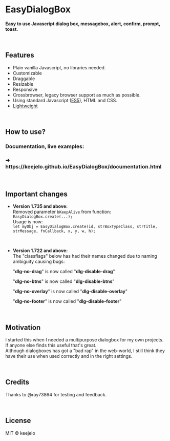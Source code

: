 # EasyDialogBox
<b>Easy to use Javascript dialog box, messagebox, alert, confirm, prompt, toast.</b>

<br />

## Features
- Plain vanilla Javascript, no libraries needed.
- Customizable
- Draggable
- Resizable
- Responsive
- Crossbrowser, legacy browser support as much as possible. 
- Using standard Javascript (<a href="https://www.google.com/search?q=ecmascript+5" title="https://www.google.com/search?q=ecmascript+5">ES5</a>), HTML and CSS.
- <a href="https://github.com/keejelo/EasyDialogBox/tree/master/js" title="Minified version, smaller size">Lightweight</a>

<br />

## How to use?
### Documentation, live examples:
<h3>&#10140;&nbsp; https://keejelo.github.io/EasyDialogBox/documentation.html</h3>

<br />

## Important changes
- <b>Version 1.735 and above:</b><br />
  Removed parameter <code>bKeepAlive</code> from function: <code>EasyDialogBox.create(...);</code>
  <br />
  Usage is now:<br />
  <code>let myObj = EasyDialogBox.create(id, strBoxTypeClass, strTitle, strMessage, fnCallback, x, y, w, h);</code>
  
  <br />
  
- <b>Version 1.722 and above:</b><br />
  The "classflags" below has had their names changed due to naming ambiguity causing bugs:

  "<b>dlg-no-drag</b>" is now called "<b>dlg-disable-drag</b>"
  
  "<b>dlg-no-btns</b>" is now called "<b>dlg-disable-btns</b>"
  
  "<b>dlg-no-overlay</b>" is now called "<b>dlg-disable-overlay</b>"
  
  "<b>dlg-no-footer</b>" is now called "<b>dlg-disable-footer</b>"

<br />

## Motivation
I started this when I needed a multipurpose dialogbox for my own projects. If anyone else finds this useful that's great.<br />
Although dialogboxes has got a "bad rap" in the web-world, I still think they have their use when used correctly and in the right settings.

<br />

## Credits
Thanks to @ray73864 for testing and feedback.

<br />

## License
MIT &copy; keejelo

